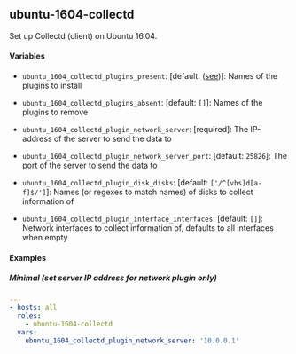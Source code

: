 ## ubuntu-1604-collectd

Set up Collectd (client) on Ubuntu 16.04.

#### Variables

* `ubuntu_1604_collectd_plugins_present`: [default: ([see](defaults/main.yml))]: Names of the plugins to install
* `ubuntu_1604_collectd_plugins_absent`: [default: `[]`]: Names of the plugins to remove

* `ubuntu_1604_collectd_plugin_network_server`: [required]: The IP-address of the server to send the data to
* `ubuntu_1604_collectd_plugin_network_server_port`: [default: `25826`]: The port of the server to send the data to

* `ubuntu_1604_collectd_plugin_disk_disks`: [default: `['/^[vhs]d[a-f]$/']`]: Names (or regexes to match names) of disks to collect information of

* `ubuntu_1604_collectd_plugin_interface_interfaces`: [default: `[]`]: Network interfaces to collect information of, defaults to all interfaces when empty

#### Examples

##### Minimal (set server IP address for network plugin only)

```yaml
---
- hosts: all
  roles:
    - ubuntu-1604-collectd
  vars:
    ubuntu_1604_collectd_plugin_network_server: '10.0.0.1'
```
